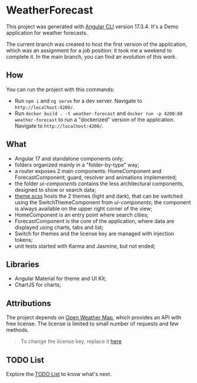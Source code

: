 # WeatherForecast

This project was generated with [Angular CLI](https://github.com/angular/angular-cli) version 17.3.4. It's a Demo application for weather forecasts.

The current branch was created to host the first version of the application, which was an assignment for a job position: it took me a weekend to complete it. In the main branch, you can find an evolution of this work.

## How

You can run the project with this commands:

-   Run `npm i` and `ng serve` for a dev server. Navigate to `http://localhost:4200/`.
-   Run `docker build . -t weather-forecast` and `docker run -p 4200:80 weather-forecast` to run a "dockerized" version of the application. Navigate to `http://localhost:4200/`.

## What

-   Angular 17 and standalone components only;
-   folders organized mainly in a "folder-by-type" way;
-   a router exposes 2 main components: HomeComponent and ForecastComponent; guard, resolver and animations implemented;
-   the folder _ui-components_ contains the less architectural components, designed to show or search data;
-   [theme.scss](./src/theme.scss) hosts the 2 themes (light and dark), that can be switched using the SwitchThemeComponent from _ui-components_; the component is always available on the upper right corner of the view;
-   HomeComponent is an entry point where search cities;
-   ForecastComponent is the core of the application, where data are displayed using charts, tabs and list;
-   Switch for themes and the license key are managed with injection tokens;
-   unit tests started with Karma and Jasmine, but not ended;

## Libraries

-   Angular Material for theme and UI Kit;
-   ChartJS for charts;

## Attributions

The project depends on [Open Weather Map](https://openweathermap.org), which provides an API with free license. The license is limited to small number of requests and few methods.

> To change the license key, replace it [here](./src/app/app.config.ts)

## TODO List

Explore the [TODO List](./TODO_LIST.md) to know what's next.
